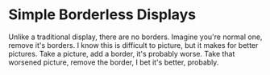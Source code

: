 # Simple Borderless Displays
Unlike a traditional display, there are no borders. Imagine you're normal one, remove it's borders. I know this is difficult to picture, but it makes for better pictures. Take a picture, add a border, it's probably worse. Take that worsened picture, remove the border, I bet it's better, probably.
